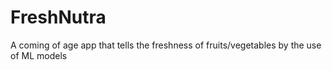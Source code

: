 # FreshNutra
A coming of age app that tells the freshness of fruits/vegetables by the use of ML models
